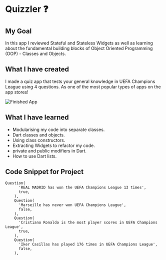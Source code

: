 # Quizzler ❓

## My Goal

In this app I reviewed Stateful and Stateless Widgets as well as learning about the fundamental building blocks of Object Oriented Programming (OOP) - Classes and Objects. 


## What I have created

I made a quiz app that tests your general knowledge in UEFA Champions League using 4 questions. As one of the most popular types of apps on the app stores!

![Finished App](https://github.com/londonappbrewery/Images/blob/master/quizzler-demo.gif)

## What I have learned

- Modularising my code into separate classes.
- Dart classes and objects.
- Using class constructors.
- Extracting Widgets to refactor my code.
- private and public modifiers in Dart.
- How to use Dart lists.

## Code Snippet for Project

```
Question(
      'REAL MADRID has won the UEFA Champions League 13 times',
      true,
    ),
    Question(
      'Marseille has never won UEFA Champions League',
      false,
    ),
    Question(
      'Cristiano Ronaldo is the most player scores in UEFA Champions League',
      true,
    ),
    Question(
      'Iker Casillas has played 176 times in UEFA Champions League',
      false,
    ),

```
